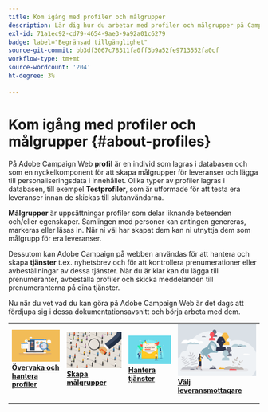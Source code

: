```yaml
---
title: Kom igång med profiler och målgrupper
description: Lär dig hur du arbetar med profiler och målgrupper på Campaign Web
exl-id: 71a1ec92-cd79-4654-9ae3-9a92a01c6279
badge: label="Begränsad tillgänglighet"
source-git-commit: bb3df3067c78311fa0ff3b9a52fe9713552fa0cf
workflow-type: tm+mt
source-wordcount: '204'
ht-degree: 3%

---
```


# Kom igång med profiler och målgrupper {#about-profiles}

På Adobe Campaign Web **profil** är en individ som lagras i databasen och som en nyckelkomponent för att skapa målgrupper för leveranser och lägga till personaliseringsdata i innehållet. Olika typer av profiler lagras i databasen, till exempel **Testprofiler**, som är utformade för att testa era leveranser innan de skickas till slutanvändarna.

**Målgrupper** är uppsättningar profiler som delar liknande beteenden och/eller egenskaper. Samlingen med personer kan antingen genereras, markeras eller läsas in.  När ni väl har skapat dem kan ni utnyttja dem som målgrupp för era leveranser.

Dessutom kan Adobe Campaign på webben användas för att hantera och skapa **tjänster** t.ex. nyhetsbrev och för att kontrollera prenumerationer eller avbeställningar av dessa tjänster. När du är klar kan du lägga till prenumeranter, avbeställa profiler och skicka meddelanden till prenumeranterna på dina tjänster.

Nu när du vet vad du kan göra på Adobe Campaign Web är det dags att fördjupa sig i dessa dokumentationsavsnitt och börja arbeta med dem.

<table style="table-layout:fixed"><tr style="border: 0;">
<td>
<a href="about-recipients.md">
<img src="../assets/do-not-localize/profiles-audiences-profile.png">
</a>
<div>
<a href="about-recipients.md"><strong>Övervaka och hantera profiler</strong></a>
</div>
<p>
</td>
<td>
<a href="create-audience.md">
<img alt="Lead" src="../assets/do-not-localize/profiles-audiences-audience.png">
</a>
<div><a href="create-audience.md"><strong>Skapa målgrupper</strong>
</div>
<p>
</td>
<td>
<a href="manage-services.md">
<img alt="Sällan" src="../assets/do-not-localize/profiles-audiences-service.png">
</a>
<div>
<a href="manage-services.md"><strong>Hantera tjänster</strong></a>
</div>
<p></td>
<td>
<a href="add-audience.md">
<img alt="Sällan" src="../assets/do-not-localize/profiles-audiences-deliveries.png">
</a>
<div>
<a href="add-audience.md"><strong>Välj leveransmottagare</strong></a>
</div>
<p></td>
</tr></table>
